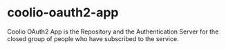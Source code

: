 # coolio-oauth2-app
Coolio OAuth2 App is the Repository and the Authentication Server for the closed group of people who have subscribed to the service.
